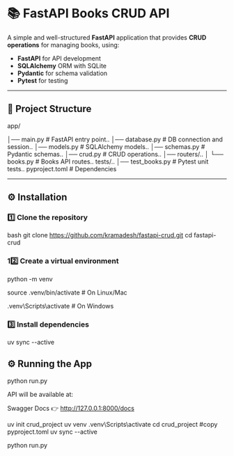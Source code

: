 
# 📚 FastAPI Books CRUD API

A simple and well-structured **FastAPI** application that provides **CRUD operations** for managing books, using:

- **FastAPI** for API development
- **SQLAlchemy** ORM with SQLite
- **Pydantic** for schema validation
- **Pytest** for testing

---

## 📂 Project Structure

app/

│── main.py # FastAPI entry point..
│── database.py # DB connection and session..
│── models.py # SQLAlchemy models..
│── schemas.py # Pydantic schemas..
│── crud.py # CRUD operations..
│── routers/..
│ └── books.py # Books API routes..
tests/..
│── test_books.py # Pytest unit tests..
pyproject.toml # Dependencies


---

## ⚙️ Installation

### 1️⃣ Clone the repository
bash
git clone https://github.com/kramadesh/fastapi-crud.git
cd fastapi-crud

### 1️2️⃣ Create a virtual environment

python -m venv

source .venv/bin/activate   # On Linux/Mac

.venv\Scripts\activate      # On Windows


### 3️⃣ Install dependencies

uv sync --active

## ⚙️ Running the App

python run.py

API will be available at:

Swagger Docs 👉 http://127.0.0.1:8000/docs




uv init crud_project
uv venv
.venv\Scripts\activate
cd crud_project
#copy pyproject.toml
uv sync --active

python run.py
